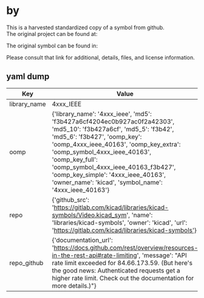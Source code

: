 #  by   
This is a harvested standardized copy of a symbol from github.  
The original project can be found at:  
  
The original symbol can be found in:

Please consult that link for additional, details, files, and license information.  
## yaml dump  
| Key | Value |  
| --- | --- |  
| library_name | 4xxx_IEEE |  
| oomp | {'library_name': '4xxx_ieee', 'md5': 'f3b427a6cf4204ec0b927ac0f2a42303', 'md5_10': 'f3b427a6cf', 'md5_5': 'f3b42', 'md5_6': 'f3b427', 'oomp_key': 'oomp_4xxx_ieee_40163', 'oomp_key_extra': 'oomp_symbol_4xxx_ieee_40163', 'oomp_key_full': 'oomp_symbol_4xxx_ieee_40163_f3b427', 'oomp_key_simple': '4xxx_ieee_40163', 'owner_name': 'kicad', 'symbol_name': '4xxx_ieee_40163'} |  
| repo | {'github_src': 'https://gitlab.com/kicad/libraries/kicad-symbols/Video.kicad_sym', 'name': 'libraries/kicad-symbols', 'owner': 'kicad', 'url': 'https://gitlab.com/kicad/libraries/kicad-symbols'} |  
| repo_github | {'documentation_url': 'https://docs.github.com/rest/overview/resources-in-the-rest-api#rate-limiting', 'message': "API rate limit exceeded for 84.66.173.59. (But here's the good news: Authenticated requests get a higher rate limit. Check out the documentation for more details.)"} |  

